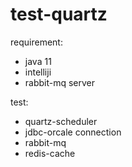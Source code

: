 # test-quartz
requirement:
 - java 11
 - intelliji
 - rabbit-mq server

test:
 - quartz-scheduler
 - jdbc-orcale connection
 - rabbit-mq
 - redis-cache
